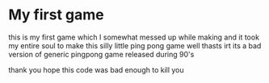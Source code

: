 # My first game 
this is my first game which I somewhat messed up while making and it took my entire soul to make this silly little ping pong game 
well thasts irt its a bad  version of generic pingpong game released during 90's

thank you 
hope this code was bad enough to kill you
